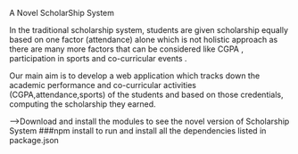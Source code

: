 A Novel ScholarShip System

In the traditional scholarship system, students are given scholarship equally based on one factor (attendance) alone which is not holistic approach as there are many more factors that can be considered like CGPA , participation in sports and co-curricular events .

  Our main aim is to develop a web application which tracks down the academic performance and co-curricular activities (CGPA,attendance,sports) of the students and based on those credentials, computing the scholarship they earned. 



-->Download and install the modules to see the novel version of Scholarship System
###npm install to run and install all the dependencies listed in package.json

